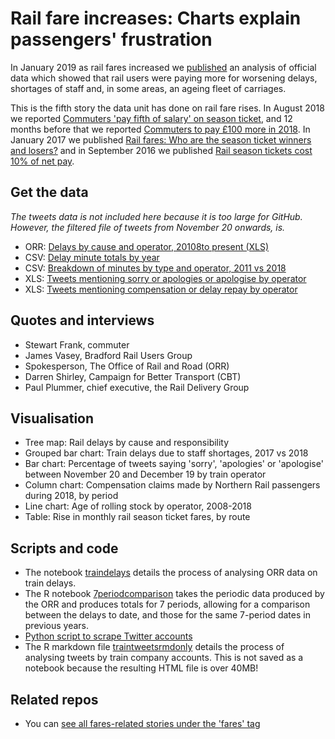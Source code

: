 # Rail fare increases: Charts explain passengers' frustration

In January 2019 as rail fares increased we [published](https://www.bbc.co.uk/news/uk-england-46606525) an analysis of official data which showed that rail users were paying more for worsening delays, shortages of staff and, in some areas, an ageing fleet of carriages.

This is the fifth story the data unit has done on rail fare rises. In August 2018 we reported [Commuters 'pay fifth of salary' on season ticket](https://github.com/BBC-Data-Unit/rail-fares-salary), and 12 months before that we reported [Commuters to pay £100 more in 2018](https://github.com/BBC-Data-Unit/rail-season-ticket-rises-2018). In January 2017 we published [Rail fares: Who are the season ticket winners and losers?](https://github.com/BBC-Data-Unit/rail-season-ticket-rises) and in September 2016 we published [Rail season tickets cost 10% of net pay](https://github.com/BBC-Data-Unit/rail-season-tickets).

## Get the data

*The tweets data is not included here because it is too large for GitHub. However, the filtered file of tweets from November 20 onwards, is.*

* ORR: [Delays by cause and operator, 20108to present (XLS)](http://orr.gov.uk/__data/assets/excel_doc/0006/25179/delays-by-cause-by-toc.xlsx)
* CSV: [Delay minute totals by year](https://github.com/BBC-Data-Unit/rail-fare-increases-2019/blob/master/delayminsyrs.csv)
* CSV: [Breakdown of minutes by type and operator, 2011 vs 2018](https://github.com/BBC-Data-Unit/rail-fare-increases-2019/blob/master/typebreakdown.csv)
* XLS: [Tweets mentioning sorry or apologies or apologise by operator](https://github.com/BBC-Data-Unit/rail-fare-increases-2019/blob/master/sorrybyaccount.xlsx)
* XLS: [Tweets mentioning compensation or delay repay by operator](https://github.com/BBC-Data-Unit/rail-fare-increases-2019/blob/master/compensationbyaccount.xlsx)

## Quotes and interviews

* Stewart Frank, commuter
* James Vasey, Bradford Rail Users Group
* Spokesperson, The Office of Rail and Road (ORR) 
* Darren Shirley, Campaign for Better Transport (CBT)
* Paul Plummer, chief executive, the Rail Delivery Group

## Visualisation

* Tree map: Rail delays by cause and responsibility 
* Grouped bar chart: Train delays due to staff shortages, 2017 vs 2018
* Bar chart: Percentage of tweets saying 'sorry', 'apologies' or 'apologise' between November 20 and December 19 by train operator
* Column chart: Compensation claims made by Northern Rail passengers during 2018, by period
* Line chart: Age of rolling stock by operator, 2008-2018
* Table: Rise in monthly rail season ticket fares, by route

## Scripts and code

* The notebook [traindelays](https://github.com/BBC-Data-Unit/rail-fare-increases-2019/blob/master/traindelays.Rmd) details the process of analysing ORR data on train delays.
* The R notebook [7periodcomparison](https://github.com/BBC-Data-Unit/rail-fare-increases-2019/blob/master/7periodcomparison.Rmd) takes the periodic data produced by the ORR and produces totals for 7 periods, allowing for a comparison between the delays to date, and those for the same 7-period dates in previous years.
* [Python script to scrape Twitter accounts](https://github.com/BBC-Data-Unit/rail-fare-increases-2019/blob/master/traintweetscraper.py)
* The R markdown file [traintweetsrmdonly](https://github.com/BBC-Data-Unit/rail-fare-increases-2019/blob/master/traintweetsrmdonly.Rmd) details the process of analysing tweets by train company accounts. This is not saved as a notebook because the resulting HTML file is over 40MB!


## Related repos

* You can [see all fares-related stories under the 'fares' tag](https://github.com/search?q=topic%3Afares+org%3ABBC-Data-Unit&type=Repositories)
